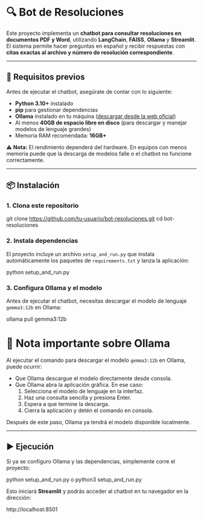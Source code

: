 # 🔍 Bot de Resoluciones  

Este proyecto implementa un **chatbot para consultar resoluciones en documentos PDF y Word**, utilizando **LangChain**, **FAISS**, **Ollama** y **Streamlit**.  
El sistema permite hacer preguntas en español y recibir respuestas con **citas exactas al archivo y número de resolución correspondiente**.  

---

## 🚀 Requisitos previos  

Antes de ejecutar el chatbot, asegúrate de contar con lo siguiente:  

- **Python 3.10+** instalado  
- **pip** para gestionar dependencias  
- **Ollama** instalado en tu máquina ([descargar desde la web oficial](https://ollama.com))  
- Al menos **40GB de espacio libre en disco** (para descargar y manejar modelos de lenguaje grandes)  
- Memoria RAM recomendada: **16GB+**  

⚠️ **Nota:** El rendimiento dependerá del hardware. En equipos con menos memoria puede que la descarga de modelos falle o el chatbot no funcione correctamente.  

---

## 📦 Instalación  

### 1. Clona este repositorio  

git clone https://github.com/tu-usuario/bot-resoluciones.git
cd bot-resoluciones

### 2. Instala dependencias

El proyecto incluye un archivo `setup_and_run.py` que instala automáticamente los paquetes de `requirements.txt` y lanza la aplicación:

python setup_and_run.py

### 3. Configura Ollama y el modelo

Antes de ejecutar el chatbot, necesitas descargar el modelo de lenguaje `gemma3:12b` en Ollama:

ollama pull gemma3:12b


# 📝 Nota importante sobre Ollama

Al ejecutar el comando para descargar el modelo `gemma3:12b` en Ollama, puede ocurrir:

- Que Ollama descargue el modelo directamente desde consola.  
- Que Ollama abra la aplicación gráfica. En ese caso:
  1. Selecciona el modelo de lenguaje en la interfaz.  
  2. Haz una consulta sencilla y presiona Enter.  
  3. Espera a que termine la descarga.  
  4. Cierra la aplicación y detén el comando en consola.  

Después de este paso, Ollama ya tendrá el modelo disponible localmente.

---

## ▶️ Ejecución

Si ya se configuro Ollama y las dependencias, simplemente corre el proyecto:

python setup_and_run.py o python3 setup_and_run.py 

Esto iniciará **Streamlit** y podrás acceder al chatbot en tu navegador en la dirección:

http://localhost:8501

